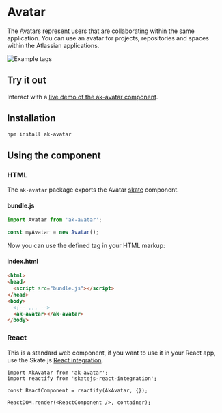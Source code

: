 # Avatar

The Avatars represent users that are collaborating within the same application. You can use an avatar for projects, repositories and spaces within the Atlassian applications.

![Example tags](https://bytebucket.org/atlassian/atlaskit/raw/master/packages/ak-avatar/docs/avatar.png)

## Try it out

Interact with a [live demo of the ak-avatar component](https://aui-cdn.atlassian.com/atlaskit/stories/ak-avatar/@VERSION@/).

## Installation

```sh
npm install ak-avatar
```

## Using the component

### HTML

The `ak-avatar` package exports the Avatar [skate](https://github.com/skatejs/skatejs) component.

#### bundle.js

```javascript
import Avatar from 'ak-avatar';

const myAvatar = new Avatar();
```
Now you can use the defined tag in your HTML markup:

#### index.html

```html
<html>
<head>
  <script src="bundle.js"></script>
</head>
<body>
  <!-- ... -->
  <ak-avatar></ak-avatar>
</body>
```
### React

This is a standard web component, if you want to use it in your React app, use the Skate.js [React integration](https://github.com/webcomponents/react-integration).

```
import AkAvatar from 'ak-avatar';
import reactify from 'skatejs-react-integration';

const ReactComponent = reactify(AkAvatar, {});

ReactDOM.render(<ReactComponent />, container);
```


